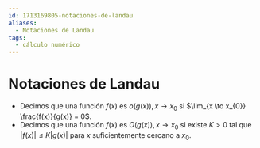 ```yaml
---
id: 1713169805-notaciones-de-landau
aliases:
  - Notaciones de Landau
tags:
  - cálculo numérico
---
```


# Notaciones de Landau

- Decimos que una función $f(x)$ es $o(g(x)), x \to x_{0}$ si $\lim_{x \to x_{0}} \frac{f(x)}{g(x)} = 0$.
- Decimos que una función $f(x)$ es $O(g(x)), x \to x_{0}$ si existe $K > 0$ tal que $|f(x)| \leq K|g(x)|$ para $x$ suficientemente cercano a $x_{0}$. 


